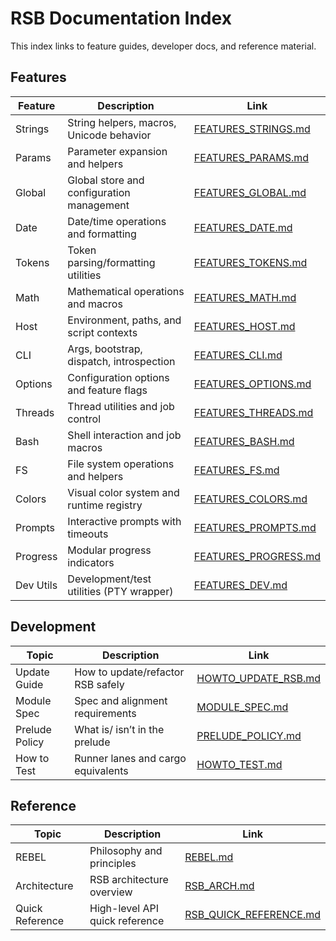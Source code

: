 # RSB Documentation Index

This index links to feature guides, developer docs, and reference material.

## Features

| Feature | Description | Link |
|---|---|---|
| Strings | String helpers, macros, Unicode behavior | [FEATURES_STRINGS.md](features/FEATURES_STRINGS.md) |
| Params | Parameter expansion and helpers | [FEATURES_PARAMS.md](features/FEATURES_PARAMS.md) |
| Global | Global store and configuration management | [FEATURES_GLOBAL.md](features/FEATURES_GLOBAL.md) |
| Date | Date/time operations and formatting | [FEATURES_DATE.md](features/FEATURES_DATE.md) |
| Tokens | Token parsing/formatting utilities | [FEATURES_TOKENS.md](features/FEATURES_TOKENS.md) |
| Math | Mathematical operations and macros | [FEATURES_MATH.md](features/FEATURES_MATH.md) |
| Host | Environment, paths, and script contexts | [FEATURES_HOST.md](features/FEATURES_HOST.md) |
| CLI | Args, bootstrap, dispatch, introspection | [FEATURES_CLI.md](features/FEATURES_CLI.md) |
| Options | Configuration options and feature flags | [FEATURES_OPTIONS.md](features/FEATURES_OPTIONS.md) |
| Threads | Thread utilities and job control | [FEATURES_THREADS.md](features/FEATURES_THREADS.md) |
| Bash | Shell interaction and job macros | [FEATURES_BASH.md](features/FEATURES_BASH.md) |
| FS | File system operations and helpers | [FEATURES_FS.md](features/FEATURES_FS.md) |
| Colors | Visual color system and runtime registry | [FEATURES_COLORS.md](features/FEATURES_COLORS.md) |
| Prompts | Interactive prompts with timeouts | [FEATURES_PROMPTS.md](features/FEATURES_PROMPTS.md) |
| Progress | Modular progress indicators | [FEATURES_PROGRESS.md](features/FEATURES_PROGRESS.md) |
| Dev Utils | Development/test utilities (PTY wrapper) | [FEATURES_DEV.md](features/FEATURES_DEV.md) |

## Development

| Topic | Description | Link |
|---|---|---|
| Update Guide | How to update/refactor RSB safely | [HOWTO_UPDATE_RSB.md](development/HOWTO_UPDATE_RSB.md) |
| Module Spec | Spec and alignment requirements | [MODULE_SPEC.md](development/MODULE_SPEC.md) |
| Prelude Policy | What is/ isn’t in the prelude | [PRELUDE_POLICY.md](development/PRELUDE_POLICY.md) |
| How to Test | Runner lanes and cargo equivalents | [HOWTO_TEST.md](development/HOWTO_TEST.md) |

## Reference

| Topic | Description | Link |
|---|---|---|
| REBEL | Philosophy and principles | [REBEL.md](reference/REBEL.md) |
| Architecture | RSB architecture overview | [RSB_ARCH.md](reference/RSB_ARCH.md) |
| Quick Reference | High-level API quick reference | [RSB_QUICK_REFERENCE.md](reference/RSB_QUICK_REFERENCE.md) |
